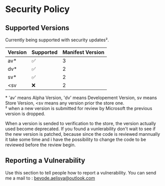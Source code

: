 # Security Policy

## Supported Versions

Currently being supported with security updates².

| Version | Supported          | Manifest  Version |
| ------- | ------------------ | ----------------- |
|   av*   | :white_check_mark: |         3         |
|   dv*   | :white_check_mark: |         2         |
|   sv*   | :white_check_mark: |         2         |
|   <sv   | :x:                |         2         |

\* 'av' means Alpha Version, 'dv' means Developement Version, sv means Store Version, <sv means any version prior the store one.\
² when a new version is submitted for review by Microsoft the previous version is dropped.

When a version is sended to verification to the store, the version actually used become deprecated.
If you found a vunlerability don't wait to see if the new version is patched, because since the code is reviewed mannually it take some time and i have the possibility to change the code to be reviewed before the review begin.

## Reporting a Vulnerability

Use this section to tell people how to report a vulnerability.
You can send me a mail to : bevode.aelisya@outlook.com
